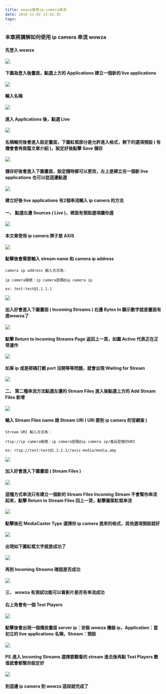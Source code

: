 ```yaml
---
title: wowza使用ip-camera串流
date: 2018-11-02 13:41:35
tags:
---
```


### 本章將講解如何使用 ip camera 串流 wowza

#### 先登入 wowza

![ ](images/1.png)

#### 下圖為登入後畫面，點選上方的 Applications 建立一個新的 live applications

![ ](images/2.png)

#### 輸入名稱

![ ](images/3.png)

#### 進入 Applications 後，點選 Live

![ ](images/4.png)

#### 名稱輸完後會進入設定畫面，下圖紅框部分是允許進入格式，剩下的選項預設 ( 有機會會再做篇文章介紹 )，設定好後點擊 Save 儲存

![ ](images/5.png)

#### 儲存好後會進入下圖畫面，設定隨時都可以更改，左上是建立另一個新 live applications 也可以從這邊點選

![ ](images/6.png)

#### 建立好後 live applications 有2個串流輸入 ip camera 的方法

#### 一、 點選左邊 Sources ( Live )，裡面有預設選項讓你選

![ ](images/7.png)

#### 本文章使用 ip camera 牌子是 AXIS

![ ](images/8.png)

#### 點擊後會需要輸入 stream name 和 camera ip address

```
camera ip address 輸入方式為：

ip camera帳號：ip camera密碼@ip camera ip

ex: test:test@1.1.1.1
```

![ ](images/9.png)

#### 加入好會進入下圖畫面 ( Incoming Streams ) 右邊 Bytes In 顯示數字就是畫面有進wowza了

![ ](images/10.png)

#### 點擊 Return to Incoming Streams Page 返回上一頁，如圖 Active 代表正在正常運作

![ ](images/11.png)

#### 如果 ip 或是密碼打錯 port 沒開等等問題，就會出現 Waiting for Stream

![ ](images/12.png)

#### 二、 第二種串流方法點選左邊的 Stream Files 進入後點選上方的 Add Stream Files 新增

![ ](images/13.png)

#### 輸入 Stream Files name 跟 Stream URI ( URI 要到 ip camera 的官網查 )

```
Stream URI 輸入方式為：

rtsp://ip camera帳號：ip camera密碼@ip camera ip/產品型號的URI

ex: rtsp://test:test@1.1.1.1//axis-media/media.amp
```

![ ](images/14.png)

#### 加入好會進入下圖畫面 ( Stream Files )

![ ](images/15.png)

#### 這種方式串流只有建立一個新的 Stream Files Incoming Stream 不會幫你串流起來，點擊 Return to Stream Files 回上一頁，點擊圖案紅框串流

![ ](images/16.png)

#### 點擊後在 MediaCaster Type 選擇你 ip camera 進來的格式，其他選項預設就好

![ ](images/17.png)

#### 出現如下圖紅框文字就是成功了

![ ](images/18.png)

#### 再到 Incoming Streams 確認是否成功

![ ](images/19.png)

#### 三、 wowza 有測試功能可以看影片是否有串流成功

#### 右上角會有一個 Test Players

![ ](images/20.png)

#### 點擊後會出現一個播放畫面 server ip：安裝 wowza 機器 ip，Application：當初立的 live applications 名稱，Stream：預設

![ ](images/21.png)

#### PS.進入 Incoming Streams 選擇要觀看的 stream 進去後再點 Test Players 數值就會都幫你設定好

![ ](images/22.png)

#### 到這邊 ip camera 到 wowza 這段就完成了
